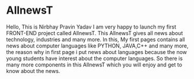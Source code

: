 # AllnewsT
Hello,
 This is Nirbhay Pravin Yadav I am very happy to launch my first FRONT-END project called AllnewsT.
 This AllnewsT gives all news about technology, industries and many more.
 In this, My first pages contains all news about computer languages like PYTHON,
 JAVA,C++ and many more, the reason why in first page i put news about languages
 because the now young students have interest about the computer languages.
 So there is many more components in this AllnewsT which you will enjoy and 
 get to know about the news.
 
 
 
